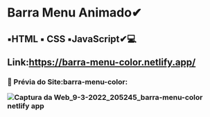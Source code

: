 # <h1>Barra Menu Animado✔
<h2>
▪️HTML ▪️ CSS ▪️JavaScript✔💻
  
 Link:https://barra-menu-color.netlify.app/

<h3>📌 Prévia do Site:barra-menu-color:
  
  ![Captura da Web_9-3-2022_205245_barra-menu-color netlify app](https://user-images.githubusercontent.com/97356148/157559330-696d98b3-ecf3-425e-9e4d-1ca07bb638a7.jpeg)

